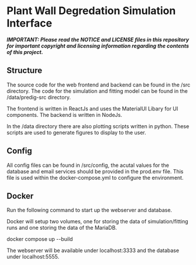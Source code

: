 # Plant Wall Degredation Simulation Interface

***IMPORTANT: Please read the NOTICE and LICENSE files in this
repository for important copyright and licensing information regarding
the contents of this project.***


## Structure

The source code for the web frontend and backend can be found in the /src directory. The code for the simulation and fitting model can be found in the /data/predig-src directory.

The frontend is written in ReactJs and uses the MaterialUI Libary for UI components. The backend is written in NodeJs.

In the /data directory there are also plotting scripts written in python. These scripts are used to generate figures to display to the user.

## Config

All config files can be found in /src/config, the acutal values for the database and email services should be provided in the prod.env file. This file is used within the docker-compose.yml to configure the environment.


## Docker 

Run the following command to start up the webserver and database.

Docker will setup two volumes, one for storing the data of simulation/fitting runs and one storing the data of the MariaDB. 

docker compose up --build

The webserver will be available under localhost:3333 and the database under localhost:5555.
